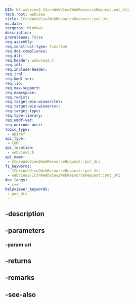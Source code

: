 ```yaml
---
UID: NF:webview2.ICoreWebView2WebResourceRequest.put_Uri
tech.root: webview
title: ICoreWebView2WebResourceRequest::put_Uri
ms.date: 
targetos: Windows
description: 
prerelease: false
req.assembly: 
req.construct-type: function
req.ddi-compliance: 
req.dll: 
req.header: webview2.h
req.idl: 
req.include-header: 
req.irql: 
req.kmdf-ver: 
req.lib: 
req.max-support: 
req.namespace: 
req.redist: 
req.target-min-winverclnt: 
req.target-min-winversvr: 
req.target-type: 
req.type-library: 
req.umdf-ver: 
req.unicode-ansi: 
topic_type:
 - apiref
api_type:
 - COM
api_location:
 - webview2.h
api_name:
 - ICoreWebView2WebResourceRequest::put_Uri
f1_keywords:
 - ICoreWebView2WebResourceRequest::put_Uri
 - webview2/ICoreWebView2WebResourceRequest::put_Uri
dev_langs:
 - c++
helpviewer_keywords:
 - put_Uri
---
```


## -description

## -parameters

### -param uri

## -returns

## -remarks

## -see-also


